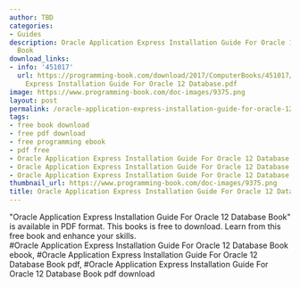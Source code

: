 ```yaml
---
author: TBD
categories:
- Guides
description: Oracle Application Express Installation Guide For Oracle 12 Database
  Book
download_links:
- info: '451017'
  url: https://programming-book.com/download/2017/ComputerBooks/451017/Oracle Application
    Express Installation Guide For Oracle 12 Database.pdf
image: https://www.programming-book.com/doc-images/9375.png
layout: post
permalink: /oracle-application-express-installation-guide-for-oracle-12-database-book.html
tags:
- free book download
- free pdf download
- free programming ebook
- pdf free
- Oracle Application Express Installation Guide For Oracle 12 Database Book ebook
- Oracle Application Express Installation Guide For Oracle 12 Database Book pdf
- Oracle Application Express Installation Guide For Oracle 12 Database Book pdf download
thumbnail_url: https://www.programming-book.com/doc-images/9375.png
title: Oracle Application Express Installation Guide For Oracle 12 Database Book
---
```


 
<div class="item-desc text-justify">
  "Oracle Application Express Installation Guide For Oracle 12 Database Book" is available in PDF format. This books is free to download. Learn from this free book and enhance your skills.
  <br>
  #Oracle Application Express Installation Guide For Oracle 12 Database Book ebook, #Oracle Application Express Installation Guide For Oracle 12 Database Book pdf, #Oracle Application Express Installation Guide For Oracle 12 Database Book pdf download
</div>